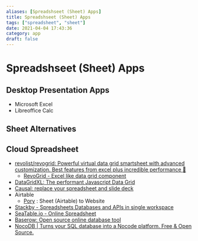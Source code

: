 ```yaml
---
aliases: [Spreadshseet (Sheet) Apps]
title: Spreadshseet (Sheet) Apps
tags: ["spreadsheet", "sheet"]
date: 2021-04-04 17:43:36
category: app
draft: false
---
```


# Spreadshseet (Sheet) Apps

## Desktop Presentation Apps

- Microsoft Excel
- Libreoffice Calc

## Sheet Alternatives

## Cloud Spreadsheet

- [revolist/revogrid: Powerful virtual data grid smartsheet with advanced customization. Best features from excel plus incredible performance 🔋](https://github.com/revolist/revogrid)
    - [RevoGrid - Excel like data grid component](https://revolist.github.io/revogrid/)
- [DataGridXL: The performant Javascript Data Grid](https://www.datagridxl.com/)
- [Causal: replace your spreadsheet and slide deck](https://www.causal.app/)
- Airtable
  - [Pory](https://pory.io/) : Sheet (Airtable) to Website
- [Stackby - Spreadsheets Databases and APIs in single workspace](https://stackby.com/)
- [SeaTable.io - Online Spreadsheet](https://seatable.io/en/)
- [Baserow: Open source online database tool](https://baserow.io/)
- [NocoDB | Turns your SQL database into a Nocode platform. Free & Open Source.](https://nocodb.com/)
